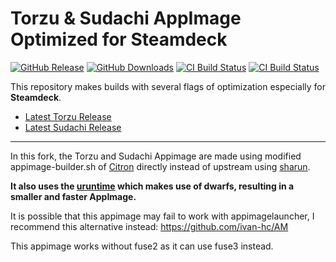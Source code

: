 # Torzu & Sudachi AppImage Optimized for Steamdeck

<!-- [![GitHub Release](https://img.shields.io/github/v/release/pflyly/Torzu-sudachi-AppImage?label=Sudachi%20Release)](https://github.com/pflyly/Torzu-sudachi-AppImage/releases/tag/Sudachi-v1.0.15) -->
[![GitHub Release](https://img.shields.io/github/v/release/pflyly/Torzu-sudachi-AppImage?label=Torzu%20Release)](https://github.com/pflyly/Torzu-sudachi-AppImage/releases/latest)
[![GitHub Downloads](https://img.shields.io/github/downloads/pflyly/Torzu-sudachi-AppImage/total?logo=github&label=GitHub%20Downloads)](https://github.com/pflyly/Torzu-sudachi-AppImage/releases)
[![CI Build Status](https://github.com//pflyly/Torzu-sudachi-AppImage/actions/workflows/sudachi.yml/badge.svg)](https://github.com/pflyly/Torzu-sudachi-AppImage/actions/workflows/sudachi.yml)
[![CI Build Status](https://github.com//pflyly/Torzu-sudachi-AppImage/actions/workflows/torzu.yml/badge.svg)](https://github.com/pflyly/Torzu-sudachi-AppImage/actions/workflows/torzu.yml)


This repository makes builds with several flags of optimization especially for **Steamdeck**.

* [Latest Torzu Release](https://github.com/pflyly/Torzu-sudachi-AppImage/releases/latest)
* [Latest Sudachi Release](https://github.com/pflyly/Torzu-sudachi-AppImage/releases/tag/Sudachi-v1.0.15)

---------------------------------------------------------------

In this fork, the Torzu and Sudachi Appimage are made using modified appimage-builder.sh of [Citron](https://git.citron-emu.org/Citron/Citron/src/branch/master/appimage-builder.sh) directly instead of upstream using [sharun](https://github.com/VHSgunzo/sharun).

**It also uses the [uruntime](https://github.com/VHSgunzo/uruntime) which makes use of dwarfs, resulting in a smaller and faster AppImage.**

It is possible that this appimage may fail to work with appimagelauncher, I recommend this alternative instead: https://github.com/ivan-hc/AM

This appimage works without fuse2 as it can use fuse3 instead.
